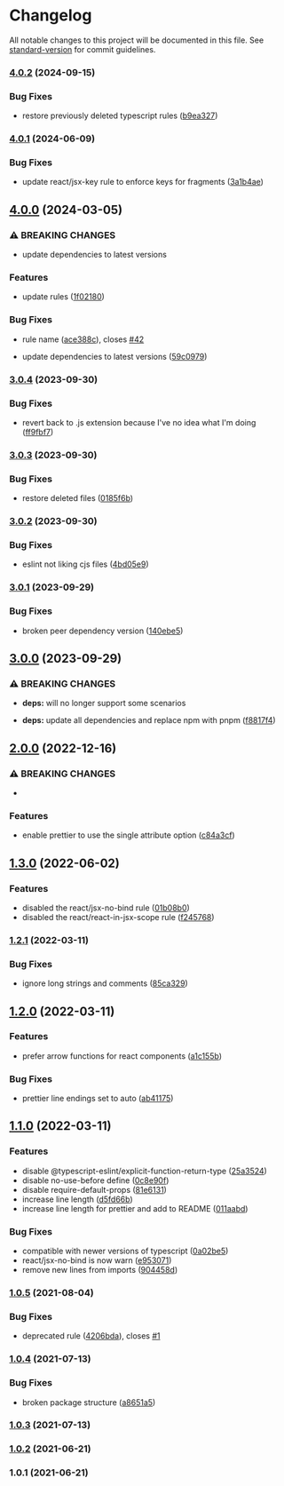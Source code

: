 # Changelog

All notable changes to this project will be documented in this file. See [standard-version](https://github.com/conventional-changelog/standard-version) for commit guidelines.

### [4.0.2](https://github.com/grbull/eslint-config-gbx/compare/v4.0.1...v4.0.2) (2024-09-15)


### Bug Fixes

* restore previously deleted typescript rules ([b9ea327](https://github.com/grbull/eslint-config-gbx/commit/b9ea32742e8bf117fdba30a4dee8ad9773553bb2))

### [4.0.1](https://github.com/grbull/eslint-config-gbx/compare/v4.0.0...v4.0.1) (2024-06-09)


### Bug Fixes

* update react/jsx-key rule to enforce keys for fragments ([3a1b4ae](https://github.com/grbull/eslint-config-gbx/commit/3a1b4ae700a51e6b53bc2f51e4e31c87bfc8c095))

## [4.0.0](https://github.com/grbull/eslint-config-gbx/compare/v3.0.4...v4.0.0) (2024-03-05)


### ⚠ BREAKING CHANGES

* update dependencies to latest versions

### Features

* update rules ([1f02180](https://github.com/grbull/eslint-config-gbx/commit/1f02180e77c33ecfe0c76628d71fd48e192b49b9))


### Bug Fixes

* rule name ([ace388c](https://github.com/grbull/eslint-config-gbx/commit/ace388cefa173809ec5ae0e41bb8bf081d433696)), closes [#42](https://github.com/grbull/eslint-config-gbx/issues/42)


* update dependencies to latest versions ([59c0979](https://github.com/grbull/eslint-config-gbx/commit/59c0979e9a84e5242d7aa3cc6b2133971c75363c))

### [3.0.4](https://github.com/grbull/eslint-config-gbx/compare/v3.0.3...v3.0.4) (2023-09-30)


### Bug Fixes

* revert back to .js extension because I've no idea what I'm doing ([ff9fbf7](https://github.com/grbull/eslint-config-gbx/commit/ff9fbf76320893660eebe3f58b18ee8146683b97))

### [3.0.3](https://github.com/grbull/eslint-config-gbx/compare/v3.0.2...v3.0.3) (2023-09-30)


### Bug Fixes

* restore deleted files ([0185f6b](https://github.com/grbull/eslint-config-gbx/commit/0185f6bc7b7ce2921855acf131f9b87534c8b72f))

### [3.0.2](https://github.com/grbull/eslint-config-gbx/compare/v3.0.1...v3.0.2) (2023-09-30)


### Bug Fixes

* eslint not liking cjs files ([4bd05e9](https://github.com/grbull/eslint-config-gbx/commit/4bd05e9564174529183a156589b17b140022e736))

### [3.0.1](https://github.com/grbull/eslint-config-gbx/compare/v3.0.0...v3.0.1) (2023-09-29)


### Bug Fixes

* broken peer dependency version ([140ebe5](https://github.com/grbull/eslint-config-gbx/commit/140ebe551ebb6e6df67a2bcc2b211f09a0e87ce9))

## [3.0.0](https://github.com/grbull/eslint-config-gbx/compare/v2.0.0...v3.0.0) (2023-09-29)


### ⚠ BREAKING CHANGES

* **deps:** will no longer support some scenarios

* **deps:** update all dependencies and replace npm with pnpm ([f8817f4](https://github.com/grbull/eslint-config-gbx/commit/f8817f403c8c2f19d530fee8c8a566fa13b191f2))

## [2.0.0](https://github.com/grbull/eslint-config-gbx/compare/v1.3.0...v2.0.0) (2022-12-16)


### ⚠ BREAKING CHANGES

* 

### Features

* enable prettier to use the single attribute option ([c84a3cf](https://github.com/grbull/eslint-config-gbx/commit/c84a3cff25fbb5e075fb1b41e36c624d5db81408))

## [1.3.0](https://github.com/grbull/eslint-config-gbx/compare/v1.2.1...v1.3.0) (2022-06-02)


### Features

* disabled the react/jsx-no-bind rule ([01b08b0](https://github.com/grbull/eslint-config-gbx/commit/01b08b0da04e4db1b2f4097575c24f4a4e03942b))
* disabled the react/react-in-jsx-scope rule ([f245768](https://github.com/grbull/eslint-config-gbx/commit/f2457684a060dc227e22de023272e48a413a3fb6))

### [1.2.1](https://github.com/grbull/eslint-config-gbx/compare/v1.2.0...v1.2.1) (2022-03-11)


### Bug Fixes

* ignore long strings and comments ([85ca329](https://github.com/grbull/eslint-config-gbx/commit/85ca329392ae5ed2a50e9b23377400b6f0e9cb26))

## [1.2.0](https://github.com/grbull/eslint-config-gbx/compare/v1.1.0...v1.2.0) (2022-03-11)


### Features

* prefer arrow functions for react components ([a1c155b](https://github.com/grbull/eslint-config-gbx/commit/a1c155b543d0614cfb11ed066e2fb12da1a2869a))


### Bug Fixes

* prettier line endings set to auto ([ab41175](https://github.com/grbull/eslint-config-gbx/commit/ab41175734fba02900450eb7f975dd860c1626fe))

## [1.1.0](https://github.com/grbull/eslint-config-gbx/compare/v1.0.5...v1.1.0) (2022-03-11)


### Features

* disable @typescript-eslint/explicit-function-return-type ([25a3524](https://github.com/grbull/eslint-config-gbx/commit/25a352478d53528003d9ce067e319ca0edc75f76))
* disable no-use-before define ([0c8e90f](https://github.com/grbull/eslint-config-gbx/commit/0c8e90f56ec38aad58fab862d958ff828c236fc1))
* disable require-default-props ([81e6131](https://github.com/grbull/eslint-config-gbx/commit/81e6131d7248868c9be44ef4a2ff41bede1e8040))
* increase line length ([d5fd66b](https://github.com/grbull/eslint-config-gbx/commit/d5fd66b83ae186226ace42dc90d55bc3199c47c3))
* increase line length for prettier and add to README ([011aabd](https://github.com/grbull/eslint-config-gbx/commit/011aabd6d0d7efe87141df6d273bb8bbebfdfd39))


### Bug Fixes

* compatible with newer versions of typescript ([0a02be5](https://github.com/grbull/eslint-config-gbx/commit/0a02be561c61ec2a2a9776f9fff7130d544246e2))
* react/jsx-no-bind is now warn ([e953071](https://github.com/grbull/eslint-config-gbx/commit/e9530711b1def828f38ae710cb6dc62e3a29b055))
* remove new lines from imports ([904458d](https://github.com/grbull/eslint-config-gbx/commit/904458d25334a9d76761c6861daa642a066a47ea))

### [1.0.5](https://github.com/grbull/eslint-config-gbx/compare/v1.0.4...v1.0.5) (2021-08-04)


### Bug Fixes

* deprecated rule ([4206bda](https://github.com/grbull/eslint-config-gbx/commit/4206bda5ad0a4f975fea93facc89fcee2b9751c2)), closes [#1](https://github.com/grbull/eslint-config-gbx/issues/1)

### [1.0.4](https://github.com/grbull/eslint-config-gbx/compare/v1.0.3...v1.0.4) (2021-07-13)


### Bug Fixes

* broken package structure ([a8651a5](https://github.com/grbull/eslint-config-gbx/commit/a8651a53ec6f9f5ec727bcbd71fade9a08089177))

### [1.0.3](https://github.com/grbull/eslint-config-gbx/compare/v1.0.2...v1.0.3) (2021-07-13)

### [1.0.2](https://github.com/grbull/eslint-config-gbx/compare/v1.0.1...v1.0.2) (2021-06-21)

### 1.0.1 (2021-06-21)
